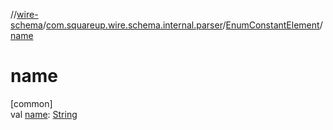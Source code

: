 //[wire-schema](../../../index.md)/[com.squareup.wire.schema.internal.parser](../index.md)/[EnumConstantElement](index.md)/[name](name.md)

# name

[common]\
val [name](name.md): [String](https://kotlinlang.org/api/latest/jvm/stdlib/kotlin/-string/index.html)
